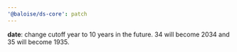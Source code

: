 ```yaml
---
'@baloise/ds-core': patch
---
```


**date**: change cutoff year to 10 years in the future. 34 will become 2034 and 35 will become 1935.

